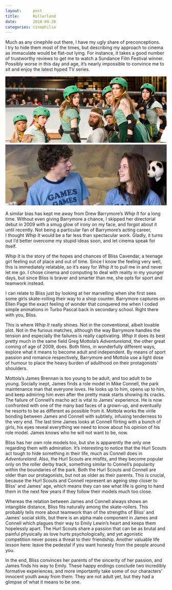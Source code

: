 ```yaml
---
layout:     post
title:      Rollerland
date:       2018-09-20
categories: cinephilia
---
```


Much as any cinephile out there, I have my ugly share of preconceptions. I try
to hide them most of the times, but describing my approach to cinema as
immaculate would be flat-out lying. For instance, it takes a good number of
trustworthy reviews to get me to watch a Sundance Film Festival winner. Possibly
worse in this day and age, it’s nearly impossible to convince me to sit and
enjoy the latest hyped TV series.

<!--more-->

<p align="center">
    <img src="/assets/images/2018-09-20-rollerland.png">
</p>

A similar bias has kept me away from Drew Barrymore’s *Whip It* for a long time.
Without even giving Barrymore a chance, I skipped her directorial debut in 2009
with a smug glow of irony on my face, and forgot about it until recently. Not
being a particular fan of Barrymore’s acting career, I thought *Whip It* would
be a far less than spectacular work. Gladly, it turns out I’d better overcome my
stupid ideas soon, and let cinema speak for itself.

*Whip It* is the story of the hopes and chances of Bliss Cavendar, a teenage
girl feeling out of place and out of time. Since I know the feeling very well,
this is immediately relatable, so it’s easy for *Whip It* to pull me in and
never let me go. I chose cinema and computing to deal with reality in my younger
days, but since Bliss is braver and smarter than me, she opts for sport and
teamwork instead.

I can relate to Bliss just by looking at her marvelling when she first sees some
girls skate-rolling their way to a shop counter. Barrymore captures on Ellen
Page the exact feeling of wonder that conquered me when I coded simple
animations in Turbo Pascal back in secondary school. Right there with you,
Bliss.

This is where *Whip It* really shines. Not in the conventional, albeit lovable
plot. Not in the furious matches, although the way Barrymore handles the tension
and especially the failures is really captivating. *Whip It* does its best
pretty much in the same field Greg Mottola’s *Adventureland*, the other great
coming of age of 2009, does. Both films, in wonderfully different ways, explore
what it means to become adult and independent. By means of sport passion and
romance respectively, Barrymore and Mottola use a light dose of humour to place
the heavy burden of adulthood on their protagonists’ shoulders.

Mottola’s James Brennan is too young to be adult, and too adult to be young.
Socially inept, James finds a role model in Mike Connell, the park maintenance
man that everyone loves. He looks up to him, opens up to him, and keep admiring
him even after the pretty mask starts showing its cracks. The failure of
Connell’s macho act is vital to James’ experience. He is now confronted with one
of the many bad faces of a grown-up, and eventually he resorts to be as
different as possible from it. Mottola works the virile bonding between James
and Connell with subtlety, infusing tenderness to the very end. The last time
James looks at Connell flirting with a bunch of girls, his eyes reveal
everything we need to know about his opinion of his role model. James knows who
he will not want to be, now.

Bliss has her own role models too, but she is apparently the only one regarding
them with admiration. It’s interesting to notice that the Hurl Scouts act tough
to hide something in their life, much as Connell does in *Adventureland*. Also,
the Hurl Scouts are misfits, and they become popular only on the roller derby
track, something similar to Connell’s popularity within the boundaries of the
park. Both the Hurl Scouts and Connell are older than our protagonists, but not
as older as their parents. This is crucial, because the Hurl Scouts and Connell
represent an ageing step closer to Bliss’ and James’ age, which means they can
see what life is going to hand them in the next few years if they follow their
models much too close.

Whereas the relation between James and Connell always shows an intangible
distance, Bliss fits naturally among the skate-rollers. This probably tells more
about teamwork than of the strengths of Bliss’ and James’ social skills, but
there is an alpha male component in James and Connell which plagues their way to
Emily Lewin’s heart and keeps them hopelessly apart. The Hurl Scouts share a
passion that can be as brutal and painful physically as love hurts
psychologically, and yet agonistic competition never poses a threat to their
friendship. Another valuable life lesson here: leave the pedestal if you want
honesty from the people around you.

In the end, Bliss convinces her parents of the sincerity of her passion, and
James finds his way to Emily. These happy endings conclude two incredibly
formative experiences, and more importantly take some of our characters’
innocent youth away from them. They are not adult yet, but they had a glimpse of
what it means to be one.
